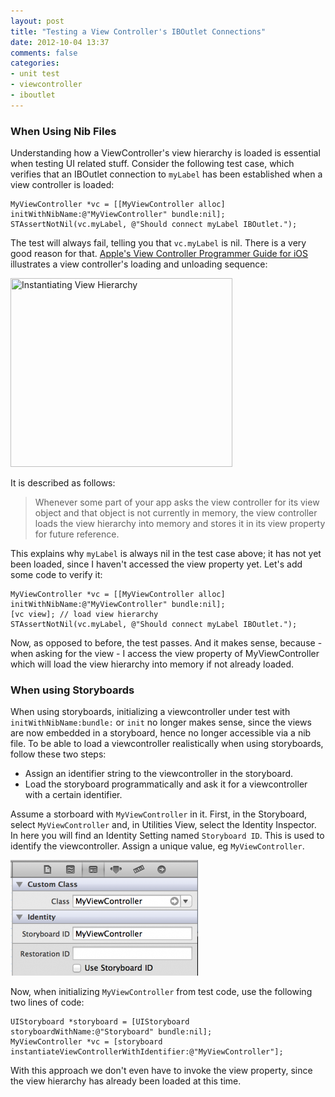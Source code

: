 ```yaml
---
layout: post
title: "Testing a View Controller's IBOutlet Connections"
date: 2012-10-04 13:37
comments: false
categories:
- unit test
- viewcontroller
- iboutlet
---
```


### When Using Nib Files

Understanding how a ViewController's view hierarchy is loaded is essential when testing UI related stuff. Consider the following test case, which verifies that an IBOutlet connection to `myLabel` has been established when a view controller is loaded:

````
MyViewController *vc = [[MyViewController alloc] initWithNibName:@"MyViewController" bundle:nil];
STAssertNotNil(vc.myLabel, @"Should connect myLabel IBOutlet.");
````

The test will always fail, telling you that `vc.myLabel` is nil. There is a very good reason for that. [Apple's View Controller Programmer Guide for iOS](http://developer.apple.com/library/ios/#featuredarticles/ViewControllerPGforiPhoneOS/ViewLoadingandUnloading/ViewLoadingandUnloading.html) illustrates a view controller's loading and unloading sequence: 

<img class="align-center" title="Instantiating View Hierarchy" src="http://developer.apple.com/library/ios/featuredarticles/ViewControllerPGforiPhoneOS/Art/loading_a_view_into_memory_2x.png" width="355" height="302" />

It is described as follows: 

> Whenever some part of your app asks the view controller for its view object and that object is not currently in memory, the view controller loads the view hierarchy into memory and stores it in its view property for future reference.

This explains why `myLabel` is always nil in the test case above; it has not yet been loaded, since I haven't accessed the view property yet. Let's add some code to verify it:

````
MyViewController *vc = [[MyViewController alloc] initWithNibName:@"MyViewController" bundle:nil];
[vc view]; // load view hierarchy
STAssertNotNil(vc.myLabel, @"Should connect myLabel IBOutlet.");
````

Now, as opposed to before, the test passes. And it makes sense, because - when asking for the view - I access the view property of MyViewController which will load the view hierarchy into memory if not already loaded.

### When using Storyboards

When using storyboards, initializing a viewcontroller under test with `initWithNibName:bundle:` or `init` no longer makes sense, since the views are now embedded in a storyboard, hence no longer accessible via a nib file. To be able to load a viewcontroller realistically when using storyboards, follow these two steps:

- Assign an identifier string to the viewcontroller in the storyboard.
- Load the storyboard programmatically and ask it for a viewcontroller with a certain identifier.

Assume a storboard with `MyViewController` in it. First, in the Storyboard, select `MyViewController` and, in Utilities View, select the Identity Inspector. In here you will find an Identity Setting named `Storyboard ID`. This is used to identify the viewcontroller. Assign a unique value, eg `MyViewController`.

![Storyboard viewcontroller identifier](/images/storyboard-identifier.png)

Now, when initializing `MyViewController` from test code, use the following two lines of code:

````
UIStoryboard *storyboard = [UIStoryboard storyboardWithName:@"Storyboard" bundle:nil];
MyViewController *vc = [storyboard instantiateViewControllerWithIdentifier:@"MyViewController"];
````

With this approach we don't even have to invoke the view property, since the view hierarchy has already been loaded at this time.
